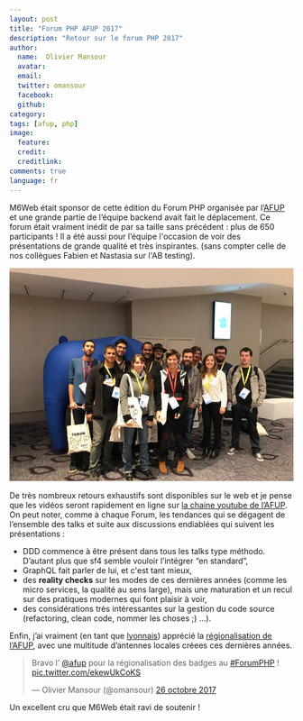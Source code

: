 ```yaml
---
layout: post
title: "Forum PHP AFUP 2017"
description: "Retour sur le forum PHP 2017"
author:
  name:  Olivier Mansour
  avatar: 
  email:
  twitter: omansour
  facebook:
  github: 
category:
tags: [afup, php]
image:
  feature: 
  credit: 
  creditlink: 
comments: true
language: fr
---
```


M6Web était sponsor de cette édition du Forum PHP organisée par l’[AFUP](http://www.afup.org) et une grande partie de l’équipe backend avait fait le déplacement. 
Ce forum était vraiment inédit de par sa taille sans précédent : plus de 650 participants ! Il a été aussi pour l’équipe l'occasion de voir des présentations de grande qualité et très inspirantes. (sans compter celle de nos collègues Fabien et Nastasia sur l'AB testing).


![la team](/images/posts/forumphp2017/team.jpg)


De très nombreux retours exhaustifs sont disponibles sur le web et je pense que les vidéos seront rapidement en ligne sur [la chaine youtube de l’AFUP](https://afup.org/talks/). On peut noter, comme à chaque Forum, les tendances qui se dégagent de l’ensemble des talks et suite aux discussions endiablées qui suivent les présentations : 
* DDD commence à être présent dans tous les talks type méthodo. D’autant plus que sf4 semble vouloir l’intégrer “en standard”,
* GraphQL fait parler de lui, et c'est tant mieux, 
* des **reality checks** sur les modes de ces dernières années (comme les micro services, la qualité au sens large), mais une maturation et un recul sur des pratiques modernes qui font plaisir à voir,
* des considérations très intéressantes sur la gestion du code source (refactoring, clean code, nommer les choses ;) ...).

Enfin, j’ai vraiment (en tant que [lyonnais](http://lyon.afup.org/)) apprécié la [régionalisation de l’AFUP](https://afup.org/association/antennes), avec une multitude d’antennes locales créees ces dernières années. 

<blockquote class="twitter-tweet" data-lang="fr"><p lang="fr" dir="ltr">Bravo l’ <a href="https://twitter.com/afup?ref_src=twsrc%5Etfw">@afup</a> pour la régionalisation des badges au <a href="https://twitter.com/hashtag/ForumPHP?src=hash&;ref_src=twsrc%5Etfw">#ForumPHP</a> ! <a href="https://t.co/ekewUkCoKS">pic.twitter.com/ekewUkCoKS</a></p>&mdash; Olivier Mansour (@omansour) <a href="https://twitter.com/omansour/status/923449405423996929?ref_src=twsrc%5Etfw">26 octobre 2017</a></blockquote>
<script async src="https://platform.twitter.com/widgets.js" charset="utf-8"></script>

Un excellent cru que M6Web était ravi de soutenir !

